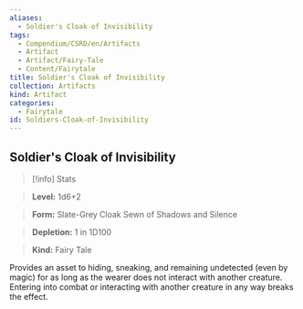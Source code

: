 ```yaml
---
aliases:
  - Soldier's Cloak of Invisibility
tags:
  - Compendium/CSRD/en/Artifacts
  - Artifact
  - Artifact/Fairy-Tale
  - Content/Fairytale
title: Soldier's Cloak of Invisibility
collection: Artifacts
kind: Artifact
categories:
  - Fairytale
id: Soldiers-Cloak-of-Invisibility
---
```

## Soldier's Cloak of Invisibility    
>[!info] Stats    
> **Level:** 1d6+2    
> **Form:** Slate-Grey Cloak Sewn of Shadows and Silence    
> **Depletion:** 1 in 1D100    
> **Kind:** Fairy Tale  
    
Provides an asset to hiding, sneaking, and remaining undetected (even by magic) for as long as the wearer does not interact with another creature. Entering into combat or interacting with another creature in any way breaks the effect.

